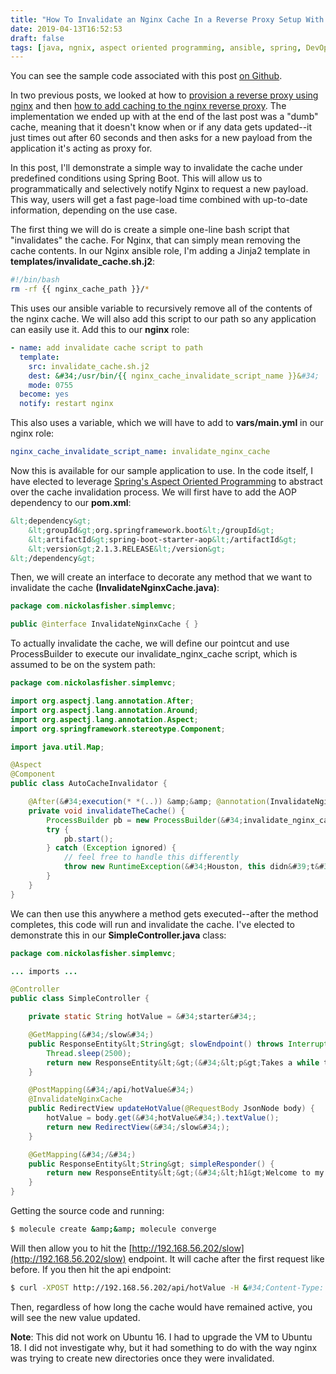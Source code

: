 ```yaml
---
title: "How To Invalidate an Nginx Cache In a Reverse Proxy Setup With Spring MVC"
date: 2019-04-13T16:52:53
draft: false
tags: [java, ngnix, aspect oriented programming, ansible, spring, DevOps]
---
```


You can see the sample code associated with this post [on Github](https://github.com/nfisher23/some-ansible-examples/tree/master/reverse-proxy-nginx).

In two previous posts, we looked at how to [provision a reverse proxy using nginx](https://nickolasfisher.com/blog/How-to-Deploy-a-Spring-MVC-Application-Behind-an-Nginx-Reverse-Proxy) and then [how to add caching to the nginx reverse proxy](https://nickolasfisher.com/blog/How-to-Use-Nginxs-Caching-to-Improve-Site-Responsiveness). The implementation we ended up with at the end of the last post was a &#34;dumb&#34; cache, meaning that it doesn&#39;t know when or if any data gets updated--it just times out after 60 seconds and then asks for a new payload from the application it&#39;s acting as proxy for.

In this post, I&#39;ll demonstrate a simple way to invalidate the cache under predefined conditions using Spring Boot. This will allow us to programmatically and selectively notify Nginx to request a new payload. This way, users will get a fast page-load time combined with up-to-date information, depending on the use case.

The first thing we will do is create a simple one-line bash script that &#34;invalidates&#34; the cache. For Nginx, that can simply mean removing the cache contents. In our Nginx ansible role, I&#39;m adding a Jinja2 template in **templates/invalidate\_cache.sh.j2**:

```bash
#!/bin/bash
rm -rf {{ nginx_cache_path }}/*
```

This uses our ansible variable to recursively remove all of the contents of the nginx cache. We will also add this script to our path so any application can easily use it. Add this to our **nginx** role:

```yaml
- name: add invalidate cache script to path
  template:
    src: invalidate_cache.sh.j2
    dest: &#34;/usr/bin/{{ nginx_cache_invalidate_script_name }}&#34;
    mode: 0755
  become: yes
  notify: restart nginx
```

This also uses a variable, which we will have to add to **vars/main.yml** in our nginx role:

```yaml
nginx_cache_invalidate_script_name: invalidate_nginx_cache
```

Now this is available for our sample application to use. In the code itself, I have elected to leverage [Spring&#39;s Aspect Oriented Programming](https://docs.spring.io/spring/docs/2.5.x/reference/aop.html) to abstract over the cache invalidation process. We will first have to add the AOP dependency to our **pom.xml**:

```xml
&lt;dependency&gt;
    &lt;groupId&gt;org.springframework.boot&lt;/groupId&gt;
    &lt;artifactId&gt;spring-boot-starter-aop&lt;/artifactId&gt;
    &lt;version&gt;2.1.3.RELEASE&lt;/version&gt;
&lt;/dependency&gt;

```

Then, we will create an interface to decorate any method that we want to invalidate the cache **(InvalidateNginxCache.java)**:

```java
package com.nickolasfisher.simplemvc;

public @interface InvalidateNginxCache { }

```

To actually invalidate the cache, we will define our pointcut and use ProcessBuilder to execute our invalidate\_nginx\_cache script, which is assumed to be on the system path:

```java
package com.nickolasfisher.simplemvc;

import org.aspectj.lang.annotation.After;
import org.aspectj.lang.annotation.Around;
import org.aspectj.lang.annotation.Aspect;
import org.springframework.stereotype.Component;

import java.util.Map;

@Aspect
@Component
public class AutoCacheInvalidator {

    @After(&#34;execution(* *(..)) &amp;&amp; @annotation(InvalidateNginxCache)&#34;)
    private void invalidateTheCache() {
        ProcessBuilder pb = new ProcessBuilder(&#34;invalidate_nginx_cache&#34;);
        try {
            pb.start();
        } catch (Exception ignored) {
            // feel free to handle this differently
            throw new RuntimeException(&#34;Houston, this didn&#39;t&#34;);
        }
    }
}

```

We can then use this anywhere a method gets executed--after the method completes, this code will run and invalidate the cache. I&#39;ve elected to demonstrate this in our **SimpleController.java** class:

```java
package com.nickolasfisher.simplemvc;

... imports ...

@Controller
public class SimpleController {

    private static String hotValue = &#34;starter&#34;;

    @GetMapping(&#34;/slow&#34;)
    public ResponseEntity&lt;String&gt; slowEndpoint() throws InterruptedException {
        Thread.sleep(2500);
        return new ResponseEntity&lt;&gt;(&#34;&lt;p&gt;Takes a while to get: &#34; &#43; hotValue &#43; &#34; &lt;/p&gt;&#34;, HttpStatus.ACCEPTED);
    }

    @PostMapping(&#34;/api/hotValue&#34;)
    @InvalidateNginxCache
    public RedirectView updateHotValue(@RequestBody JsonNode body) {
        hotValue = body.get(&#34;hotValue&#34;).textValue();
        return new RedirectView(&#34;/slow&#34;);
    }

    @GetMapping(&#34;/&#34;)
    public ResponseEntity&lt;String&gt; simpleResponder() {
        return new ResponseEntity&lt;&gt;(&#34;&lt;h1&gt;Welcome to my site!&lt;/h1&gt;&#34;, HttpStatus.ACCEPTED);
    }
}

```

Getting the source code and running:

```bash
$ molecule create &amp;&amp; molecule converge
```

Will then allow you to hit the [http://192.168.56.202/slow](http://192.168.56.202/slow) endpoint. It will cache after the first request like before. If you then hit the api endpoint:

```bash
$ curl -XPOST http://192.168.56.202/api/hotValue -H &#34;Content-Type: application/json&#34; --data &#39;{&#34;hotValue&#34;:&#34;some new value&#34;}&#39;

```

Then, regardless of how long the cache would have remained active, you will see the new value updated.

**Note**: This did not work on Ubuntu 16. I had to upgrade the VM to Ubuntu 18. I did not investigate why, but it had something to do with the way nginx was trying to create new directories once they were invalidated.
